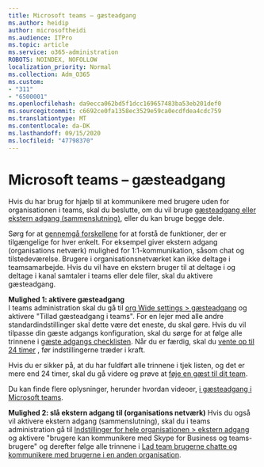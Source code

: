 ```yaml
---
title: Microsoft teams – gæsteadgang
ms.author: heidip
author: microsoftheidi
ms.audience: ITPro
ms.topic: article
ms.service: o365-administration
ROBOTS: NOINDEX, NOFOLLOW
localization_priority: Normal
ms.collection: Adm_O365
ms.custom:
- "311"
- "6500001"
ms.openlocfilehash: da9ecca062bd5f1dcc169657483ba53eb201def0
ms.sourcegitcommit: c6692ce0fa1358ec3529e59ca0ecdfdea4cdc759
ms.translationtype: MT
ms.contentlocale: da-DK
ms.lasthandoff: 09/15/2020
ms.locfileid: "47798370"
---
```

# <a name="microsoft-teams---guest-access"></a>Microsoft teams – gæsteadgang

Hvis du har brug for hjælp til at kommunikere med brugere uden for organisationen i teams, skal du beslutte, om du vil bruge [gæsteadgang eller ekstern adgang (sammenslutning)](https://docs.microsoft.com/microsoftteams/manage-external-access#external-access-vs-guest-access), eller du kan bruge begge dele.

Sørg for at [gennemgå forskellene](https://docs.microsoft.com/microsoftteams/manage-external-access#external-access-vs-guest-access) for at forstå de funktioner, der er tilgængelige for hver enkelt.  For eksempel giver ekstern adgang (organisations netværk) mulighed for 1:1-kommunikation, såsom chat og tilstedeværelse.  Brugere i organisationsnetværket kan ikke deltage i teamsamarbejde.  Hvis du vil have en ekstern bruger til at deltage i og deltage i kanal samtaler i teams eller dele filer, skal du aktivere gæsteadgang.

**Mulighed 1: aktivere gæsteadgang**   
I teams administration skal du gå til [org Wide settings > gæsteadgang](https://admin.teams.microsoft.com/company-wide-settings/guest-configuration) og aktivere "Tillad gæsteadgang i teams".  For en lejer med alle andre standardindstillinger skal dette være det eneste, du skal gøre.  Hvis du vil tilpasse din gæste adgangs konfiguration, skal du sørge for at følge alle trinnene i [gæste adgangs checklisten](https://docs.microsoft.com/microsoftteams/guest-access-checklist). Når du er færdig, skal du [vente op til 24 timer](https://docs.microsoft.com/microsoftteams/manage-guests#guest-access-latencies) , før indstillingerne træder i kraft.

Hvis du er sikker på, at du har fuldført alle trinnene i tjek listen, og det er mere end 24 timer, skal du gå videre og prøve at [føje en gæst til dit team](https://support.office.com/article/add-guests-to-a-team-in-teams-fccb4fa6-f864-4508-bdde-256e7384a14f#ID0EAABAAA=Desktop).

Du kan finde flere oplysninger, herunder hvordan videoer, [i gæsteadgang i Microsoft teams](https://docs.microsoft.com/microsoftteams/guest-access).

**Mulighed 2: slå ekstern adgang til (organisations netværk)** Hvis du også vil aktivere ekstern adgang (sammenslutning), skal du i teams administration gå til [Indstillinger for hele organisationen > ekstern adgang](https://admin.teams.microsoft.com/company-wide-settings/external-communications) og aktivere "brugere kan kommunikere med Skype for Business og teams-brugere" og derefter følge alle trinnene i [Lad team brugerne chatte og kommunikere med brugerne i en anden organisation](https://docs.microsoft.com/microsoftteams/manage-external-access#let-your-teams-users-chat-and-communicate-with-users-in-another-organization).


